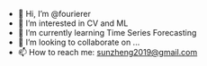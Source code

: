 - 👋 Hi, I’m @fourierer
- 👀 I’m interested in CV and ML
- 🌱 I’m currently learning Time Series Forecasting
- 💞️ I’m looking to collaborate on ...
- 📫 How to reach me: sunzheng2019@gmail.com

<!---
fourierer/fourierer is a ✨ special ✨ repository because its `README.md` (this file) appears on your GitHub profile.
You can click the Preview link to take a look at your changes.
--->
